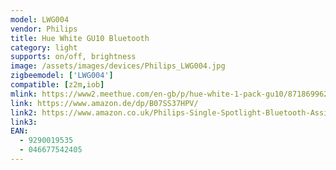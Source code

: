 ```yaml
---
model: LWG004
vendor: Philips
title: Hue White GU10 Bluetooth
category: light
supports: on/off, brightness
image: /assets/images/devices/Philips_LWG004.jpg
zigbeemodel: ['LWG004']
compatible: [z2m,iob]
mlink: https://www2.meethue.com/en-gb/p/hue-white-1-pack-gu10/8718699628697
link: https://www.amazon.de/dp/B07SS37HPV/
link2: https://www.amazon.co.uk/Philips-Single-Spotlight-Bluetooth-Assistant/dp/B07SS37HPV/
link3: 
EAN: 
  - 9290019535
  - 046677542405
---
```

